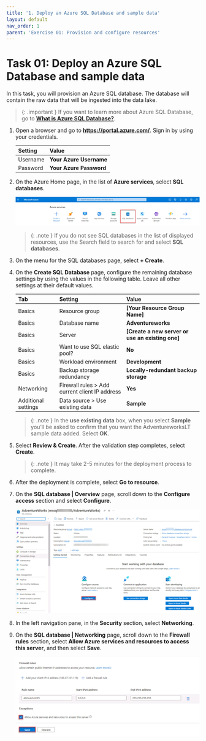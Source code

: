 ```yaml
---
title: '1. Deploy an Azure SQL Database and sample data'
layout: default
nav_order: 1
parent: 'Exercise 01: Provision and configure resources'
---
```


# Task 01: Deploy an Azure SQL Database and sample data


In this task, you will provision an Azure SQL database. The database will contain the raw data that will be ingested into the data lake.

>{: .important }
>If you want to learn more about Azure SQL Database, go to [**What is Azure SQL Database?**](https://learn.microsoft.com/azure/azure-sql/database/sql-database-paas-overview?view=azuresql "What is Azure SQL Database?").

1. Open a browser and go to **https://portal.azure.com/**. Sign in by using your credentials. 

    | Setting | Value |
    |:---------|:---------|
    | Username   | **Your Azure Username**   |
    | Password   | **Your Azure Password**   |

1. On the Azure Home page, in the list of **Azure services**, select **SQL databases**.

    ![sqldatabases.jpg](../media/instructions254096/sqldatabases.jpg)

    >{: .note }
    >If you do not see SQL databases in the list of displayed resources, use the Search field to search for and select **SQL databases**.

1. On the menu for the SQL databases page, select **+ Create**.

1. On the **Create SQL Database** page, configure the remaining database settings by using the values in the following table. Leave all other settings at their default values.

    | Tab | Setting | Value        |
    |:---------|:---------|:------------------------------|
    | Basics   |Resource group | **[Your Resource Group Name]** |
    | Basics   |Database name | **Adventureworks**      |
    | Basics   |Server    | **[Create a new server or use an existing one]**  |
    | Basics   |Want to use SQL elastic pool? | **No**    |
    | Basics   |Workload environment  | **Development**   |   
    | Basics   |Backup storage redundancy   | **Locally-redundant backup storage**   |
    | Networking |Firewall rules > Add current client IP address   | **Yes**   |
    | Additional settings | Data source > Use existing data   | **Sample**   |

    >{: .note }
    >In the **use existing data** box, when you select **Sample** you’ll be asked to confirm that you want the AdventureworksLT sample data added. Select **OK**.

1. Select **Review & Create**. After the validation step completes, select **Create**.

    >{: .note }
    >It may take 2-5 minutes for the deployment process to complete.

1. After the deployment is complete, select **Go to resource**.

1. On the **SQL database | Overview** page, scroll down to the  **Configure access** section and select **Configure**.

    ![configure.jpg](../media/instructions254096/configure.jpg)

1. In the left navigation pane, in the **Security** section, select **Networking**.

1. On the **SQL database | Networking** page, scroll down to the **Firewall rules** section, select **Allow Azure services and resources to access this server**, and then select **Save**.

  
    ![allowfirewall.jpg](../media/instructions254096/allowfirewall.jpg) 
